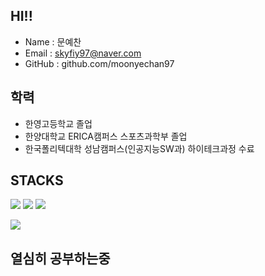 ## HI!!

- Name : 문예찬
- Email : skyfiy97@naver.com
- GitHub : github.com/moonyechan97

## 학력
- 한영고등학교 졸업
- 한양대학교 ERICA캠퍼스 스포츠과학부 졸업
- 한국폴리텍대학 성남캠퍼스(인공지능SW과) 하이테크과정 수료

## STACKS
<img src="https://img.shields.io/badge/github-181717?style=for-the-badge&logo=github&logoColor=white"> 
<img src="https://img.shields.io/badge/git-F05032?style=for-the-badge&logo=git&logoColor=white"> 
<img src="https://img.shields.io/badge/JAVA-007396?style=for-the-badge&logo=java&logoColor=white">

![](https://github-profile-summary-cards.vercel.app/api/cards/profile-details?username=HeyJihyun&theme=nord_dark)

## 열심히 공부하는중
